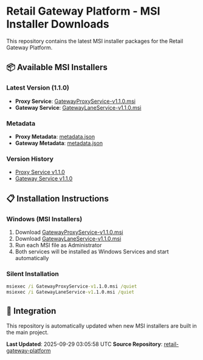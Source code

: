 # Retail Gateway Platform - MSI Installer Downloads

This repository contains the latest MSI installer packages for the Retail Gateway Platform.

## 📦 Available MSI Installers

### Latest Version (1.1.0)
- **Proxy Service**: [GatewayProxyService-v1.1.0.msi](proxy-service/latest/GatewayProxyService-v1.1.0.msi)
- **Gateway Service**: [GatewayLaneService-v1.1.0.msi](gateway-service/latest/GatewayLaneService-v1.1.0.msi)

### Metadata
- **Proxy Metadata**: [metadata.json](proxy-service/latest/metadata.json)
- **Gateway Metadata**: [metadata.json](gateway-service/latest/metadata.json)

### Version History
- [Proxy Service v1.1.0](proxy-service/1.1.0/)
- [Gateway Service v1.1.0](gateway-service/1.1.0/)

## 📋 Installation Instructions

### Windows (MSI Installers)
1. Download [GatewayProxyService-v1.1.0.msi](proxy-service/latest/GatewayProxyService-v1.1.0.msi)
2. Download [GatewayLaneService-v1.1.0.msi](gateway-service/latest/GatewayLaneService-v1.1.0.msi)
3. Run each MSI file as Administrator
4. Both services will be installed as Windows Services and start automatically

### Silent Installation
```cmd
msiexec /i GatewayProxyService-v1.1.0.msi /quiet
msiexec /i GatewayLaneService-v1.1.0.msi /quiet
```

## 🔗 Integration

This repository is automatically updated when new MSI installers are built in the main project.

**Last Updated**: 2025-09-29 03:05:58 UTC
**Source Repository**: [retail-gateway-platform](https://github.com/sweet-spoter/retail-gateway-platform)
